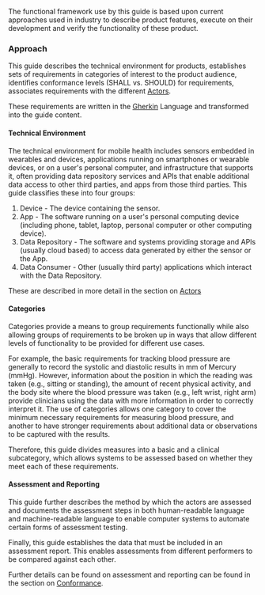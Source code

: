 <!-- 02_overview.md {% comment %}
*****************************************************************************************
*                            WARNING: DO NOT EDIT THIS FILE                             *
*                                                                                       *
* This file is generated by SUSHI. Any edits you make to this file will be overwritten. *
*                                                                                       *
* To change the contents of this file, edit the original source file at:                *
* ig-data\input\pagecontent\02_overview.md                                              *
*****************************************************************************************
{% endcomment %} -->
The functional framework use by this guide is based upon current approaches used in
industry to describe product features, execute on their development and verify the
functionality of these product.

### Approach
This guide describes the technical environment for products, establishes sets of
requirements in categories of interest to the product audience, identifies conformance
levels (SHALL vs. SHOULD) for requirements, associates requirements with the
different [Actors](actors.html).

These requirements are written in the [Gherkin](https://cucumber.io/docs/gherkin/reference/) Language
and transformed into the guide content.

#### Technical Environment
The technical environment for mobile health includes sensors embedded in wearables and
devices, applications running on smartphones or wearable devices, or on a user's personal
computer, and infrastructure that supports it, often providing data repository services
and APIs that enable additional data access to other third parties, and apps from those
third parties.  This guide classifies these into four groups:

1. Device - The device containing the sensor.
2. App - The software running on a user's personal computing device (including phone,
tablet, laptop, personal computer or other computing device).
3. Data Repository - The software and systems providing storage and APIs (usually cloud
based) to access data generated by either the sensor or the App.
4. Data Consumer - Other (usually third party) applications which interact with the
Data Repository.

These are described in more detail in the section on [Actors](actors.html)

#### Categories
Categories provide a means to group requirements functionally while also allowing groups
of requirements to be broken up in ways that allow different levels of functionality
to be provided for different use cases.

For example, the basic requirements for tracking blood pressure are generally to record
the systolic and diastolic results in mm of Mercury (mmHg).  However, information about the
position in which the reading was taken (e.g., sitting or standing), the amount of recent
physical activity, and the body site where the blood pressure was taken (e.g., left wrist,
right arm) provide clinicians using the data with more information in order to correctly
interpret it.  The use of categories allows one category to cover the minimum necessary
requirements for measuring blood pressure, and another to have stronger requirements
about additional data or observations to be captured with the results.

Therefore, this guide divides measures into a basic and a clinical subcategory,
which allows systems to be assessed based on whether they meet each of these requirements.

#### Assessment and Reporting
This guide further describes the method by which the actors are assessed and documents
the assessment steps in both human-readable language and machine-readable language to
enable computer systems to automate certain forms of assessment testing.

Finally, this guide establishes the data that must be included in an assessment report.
This enables assessments from different performers to be compared against each other.

Further details can be found on assessment and reporting can be found in the section
on [Conformance](conformance.html).